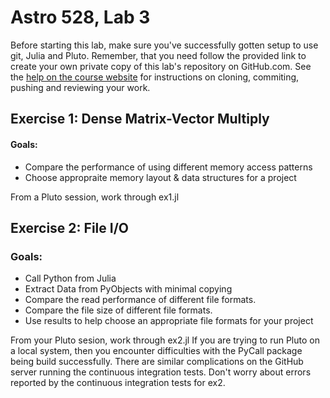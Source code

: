 # Astro 528, Lab 3

Before starting this lab, make sure you've successfully gotten setup to use git, Julia and Pluto.
Remember, that you need follow the provided link to create your own private copy of this lab's repository on GitHub.com.   See the
[help on the course website](https://psuastro528.github.io/Fall2025/tips/labs/) for instructions on cloning, commiting, pushing and reviewing your work.

## Exercise 1: Dense Matrix-Vector Multiply
#### Goals:  

- Compare the performance of using different memory access patterns
- Choose appropraite memory layout & data structures for a project

From a Pluto session, work through ex1.jl

## Exercise 2: File I/O
### Goals:  

- Call Python from Julia
- Extract Data from PyObjects with minimal copying
- Compare the read performance of different file formats.
- Compare the file size of different file formats.
- Use results to help choose an appropriate file formats for your project

From your Pluto sesion, work through ex2.jl
If you are trying to run Pluto on a local system, then you encounter difficulties with the PyCall package being build successfully.  There are similar complications on the GitHub server running the continuous integration tests.  Don't worry about errors reported by the continuous integration tests for ex2.
